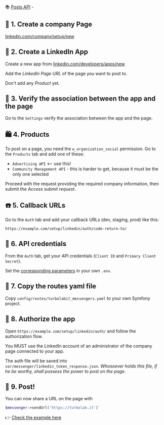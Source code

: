 📚 [Posts API](https://learn.microsoft.com/en-us/linkedin/marketing/community-management/shares/posts-api) -


## 🏢 1. Create a company Page

[linkedin.com/company/setup/new](https://www.linkedin.com/company/setup/new)


## 🤖 2. Create a LinkedIn App

Create a new app from [linkedin.com/developers/apps/new](https://www.linkedin.com/developers/apps/new).

Add the *LinkedIn Page URL* of the page you want to post to.

Don't add any *Product* yet.


## 🔄 3. Verify the association between the app and the page

Go to the `Settings` verify the association between the app and the page.


## 🛍️ 4. Products

To post on a page, you need the `w_organization_social` permission. Go to the `Products` tab and add one of these:

- `Advertising API` <-- use this!
- `Community Management API` - this is harder to get, because it must be the only one selected

Proceed with the request providing the required company information, then submit the *Access submit request*.


## ☎️ 5. Callback URLs

Go to the `Auth` tab and add your callback URLs (dev, staging, prod) like this:

`https://example.com/setup/linkedin/auth/code-return-to/`


## 🔑 6. API credentials

From the `Auth` tab, get your API credentials (`Client ID` and `Primary Client Secret`).

Set the [corresponding parameters](https://github.com/TurboLabIt/php-symfony-messenger/blob/main/.env) in your own `.env`.


## 🐑 7. Copy the routes yaml file

Copy `config/routes/turbolabit_messengers.yaml` to your own Symfony project.


## 👮 8. Authorize the app

Open `https://example.com/setup/linkedin/auth/` and follow the authorization flow.

You MUST use the LinkedIn account of an administrator of the company page connected to your app.

The auth file will be saved into `var/messenger/linkedin_token_response.json`. *Whosoever holds this file, if he be worthy, shall possess the power to post on the page*.


## 🚀 9. Post!

You can now share a URL on the page with

````php
$messenger->sendUrl('https://turbolab.it')`
````

👉 [Check the example here](https://github.com/TurboLabIt/TurboLab.it/blob/main/src/Command/ShareOnSocialCommand.php)
